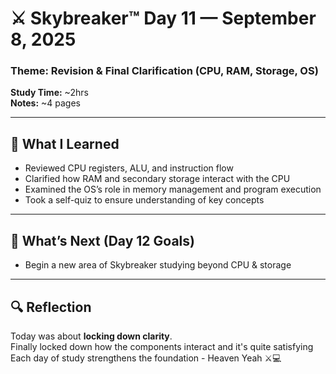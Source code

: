 # ⚔️ Skybreaker™ Day 11 — September 8, 2025

### Theme: Revision & Final Clarification (CPU, RAM, Storage, OS)
**Study Time:** ~2hrs  
**Notes:** ~4 pages  

---

## 🧠 What I Learned

- Reviewed CPU registers, ALU, and instruction flow  
- Clarified how RAM and secondary storage interact with the CPU  
- Examined the OS’s role in memory management and program execution  
- Took a self-quiz to ensure understanding of key concepts  

---

## 🎯 What’s Next (Day 12 Goals)

- Begin a new area of Skybreaker studying beyond CPU & storage  

---

## 🔍 Reflection

Today was about **locking down clarity**.  
Finally locked down how the components interact and it's quite satisfying  
Each day of study strengthens the foundation - Heaven Yeah ⚔️💻
